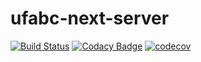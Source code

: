 # ufabc-next-server

 
[![Build Status](https://travis-ci.com/ufabc-next/ufabc-matricula-server.svg?branch=master)](https://travis-ci.com/ufabc-next/ufabc-matricula-server)
[![Codacy Badge](https://api.codacy.com/project/badge/Grade/c6cd37818d9c4ab6b244bfefd5b83597)](https://www.codacy.com/app/fesnt/ufabc-matricula-server?utm_source=github.com&amp;utm_medium=referral&amp;utm_content=ufabc-next/ufabc-matricula-server&amp;utm_campaign=Badge_Grade)
[![codecov](https://codecov.io/gh/ufabc-next/ufabc-matricula-server/branch/master/graph/badge.svg)](https://codecov.io/gh/ufabc-next/ufabc-matricula-server)